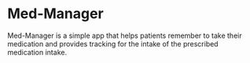 # Med-Manager
Med-Manager is a simple app that helps patients remember  to take their medication and provides tracking for the intake of the prescribed medication intake.
